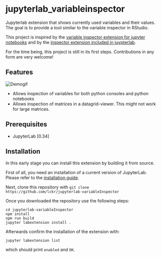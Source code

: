 # jupyterlab_variableinspector



Jupyterlab extension that shows currently used variables and their values. The goal is to provide a tool similar to the variable inspector in RStudio.

This project is inspired by the [variable inspector extension for jupyter notebooks](https://github.com/ipython-contrib/jupyter_contrib_nbextensions/tree/master/src/jupyter_contrib_nbextensions/nbextensions/varInspector) and by the [inspector extension included in juypterlab](https://github.com/jupyterlab/jupyterlab/tree/master/packages/inspector-extension).

For the time being, this project is still in its first steps. Contributions in any form are very welcome!

## Features
![Demogif](early_demo.gif)
- Allows inspection of variables for both python consoles and python notebooks
- Allows inspection of matrices in a datagrid-viewer. This might not work for large matrices.

## Prerequisites

* JupyterLab [0.34] 

## Installation
In this early stage you can install this extension by building it from source.  

First of all, you need an installation of a current version of JupyterLab. Please refer to the [installation guide](https://github.com/jupyterlab/jupyterlab#installation).


Next, clone this repository with `git clone https://github.com/lckr/jupyterlab-variableInspector`

Once you downloaded the repository use the following steps:
```
cd jupyterlab-variableInspector
npm install
npm run build 
jupyter labextension install . 
``` 

Afterwards confirm the installation of the extension with:
```
jupyter labextension list
```
which should print `enabled` and `OK`.



